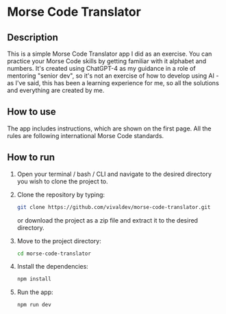 # Morse Code Translator

## Description

This is a simple Morse Code Translator app I did as an exercise. You can practice your Morse Code skills by getting familiar with it alphabet and numbers. It's created using ChatGPT-4 as my guidance in a role of mentoring "senior dev", so it's not an exercise of how to develop using AI - as I've said, this has been a learning experience for me, so all the solutions and everything are created by me.

## How to use

The app includes instructions, which are shown on the first page. All the rules are following international Morse Code standards.

## How to run

1. Open your terminal / bash / CLI and navigate to the desired directory you wish to clone the project to. 

2. Clone the repository by typing:

    ```bash
    git clone https://github.com/vivaldev/morse-code-translator.git
    ```

    or download the project as a zip file and extract it to the desired directory.

3. Move to the project directory:

    ```bash
    cd morse-code-translator
    ```

4. Install the dependencies:

    ```bash
    npm install
    ```

5. Run the app:

    ```bash
    npm run dev
    ```
